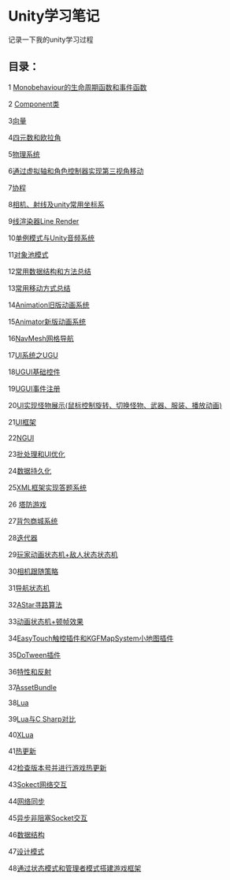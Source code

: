 # Unity学习笔记

记录一下我的unity学习过程

## 目录：

1 [Monobehaviour的生命周期函数和事件函数](https://github.com/zhushouheng/Unity-learning/blob/main/note/Monobehaviour%E7%9A%84%E7%94%9F%E5%91%BD%E5%91%A8%E6%9C%9F%E5%87%BD%E6%95%B0%E5%92%8C%E4%BA%8B%E4%BB%B6%E5%87%BD%E6%95%B0.md)

2 [Component类](https://github.com/zhushouheng/Unity-learning/blob/main/note/Component%E7%B1%BB.md)

3[向量](https://github.com/shishouheng/Unity-learning/blob/main/note/%E5%90%91%E9%87%8F.md)

4[四元数和欧拉角](https://github.com/shishouheng/Unity-learning/blob/main/note/%E5%9B%9B%E5%85%83%E6%95%B0%E5%92%8C%E6%AC%A7%E6%8B%89%E8%A7%92.md)

5[物理系统](https://github.com/shishouheng/Unity-learning/blob/main/note/%E7%89%A9%E7%90%86%E7%B3%BB%E7%BB%9F.md)

6[通过虚拟轴和角色控制器实现第三视角移动](https://github.com/shishouheng/Unity-learning/blob/main/note/%E9%80%9A%E8%BF%87%E8%99%9A%E6%8B%9F%E8%BD%B4%E5%92%8C%E8%A7%92%E8%89%B2%E6%8E%A7%E5%88%B6%E5%99%A8%E5%AE%9E%E7%8E%B0%E7%AC%AC%E4%B8%89%E8%A7%86%E8%A7%92%E7%A7%BB%E5%8A%A8.md)

7[协程](https://github.com/shishouheng/Unity-learning/blob/main/note/%E5%8D%8F%E7%A8%8B.md)

8[相机、射线及unity常用坐标系](https://github.com/shishouheng/Unity-learning/blob/main/note/%E7%9B%B8%E6%9C%BA%E3%80%81%E5%B0%84%E7%BA%BF%E5%8F%8Aunity%E5%B8%B8%E7%94%A8%E5%9D%90%E6%A0%87%E7%B3%BB.md)

9[线渲染器Line Render](https://github.com/shishouheng/Unity-learning/blob/main/note/%E7%BA%BF%E6%B8%B2%E6%9F%93%E5%99%A8Line%20Render.md)

10[单例模式与Unity音频系统](https://github.com/shishouheng/Unity-learning/blob/main/note/%E5%8D%95%E4%BE%8B%E6%A8%A1%E5%BC%8F%E4%B8%8EUnity%E9%9F%B3%E9%A2%91%E7%B3%BB%E7%BB%9F.md)

11[对象池模式](https://github.com/shishouheng/Unity-learning/blob/main/note/%E5%AF%B9%E8%B1%A1%E6%B1%A0%E6%A8%A1%E5%BC%8F.md)

12[常用数据结构和方法总结](https://github.com/shishouheng/Unity-learning/blob/main/note/%E5%B8%B8%E7%94%A8%E6%95%B0%E6%8D%AE%E7%BB%93%E6%9E%84%E5%92%8C%E6%96%B9%E6%B3%95%E6%80%BB%E7%BB%93.md)

13[常用移动方式总结](https://github.com/shishouheng/Unity-learning/blob/main/note/%E5%B8%B8%E7%94%A8%E7%A7%BB%E5%8A%A8%E6%96%B9%E5%BC%8F%E6%80%BB%E7%BB%93.md)

14[Animation旧版动画系统](https://github.com/shishouheng/Unity-learning/blob/main/note/Animation%E5%8A%A8%E7%94%BB%E7%B3%BB%E7%BB%9F.md)

15[Animator新版动画系统](https://github.com/shishouheng/Unity-learning/blob/main/note/Animator%E6%96%B0%E7%89%88%E5%8A%A8%E7%94%BB%E7%B3%BB%E7%BB%9F.md)

16[NavMesh网格导航](https://github.com/shishouheng/Unity-learning/blob/main/note/NavMesh%E7%BD%91%E6%A0%BC%E5%AF%BC%E8%88%AA.md)

17[UI系统之UGU](https://github.com/shishouheng/Unity-learning/blob/main/note/UI%E7%B3%BB%E7%BB%9F%E4%B9%8BUGUI.md)

18[UGUI基础控件](https://github.com/shishouheng/Unity-learning/blob/main/note/UGUI%E5%9F%BA%E7%A1%80%E6%8E%A7%E4%BB%B6.md)

19[UGUI事件注册](https://github.com/shishouheng/Unity-learning/blob/main/note/UGUI%E4%BA%8B%E4%BB%B6%E6%B3%A8%E5%86%8C.md)

20[UI实现怪物展示(鼠标控制旋转、切换怪物、武器、服装、播放动画)](https://github.com/shishouheng/Unity-learning/tree/main/note/UI%E5%AE%9E%E7%8E%B0%E6%80%AA%E7%89%A9%E5%B1%95%E7%A4%BA)

21[UI框架](https://github.com/shishouheng/Unity-learning/tree/main/note/UI%E6%A1%86%E6%9E%B6)

22[NGUI](https://github.com/shishouheng/Unity-learning/blob/main/note/NGUI.md)

23[批处理和UI优化](https://github.com/shishouheng/Unity-learning/blob/main/note/%E6%89%B9%E5%A4%84%E7%90%86%E5%92%8CUI%E4%BC%98%E5%8C%96.md)

24[数据持久化](https://github.com/shishouheng/Unity-learning/blob/main/note/%E6%95%B0%E6%8D%AE%E6%8C%81%E4%B9%85%E5%8C%96.md)

25[XML框架实现答题系统](https://github.com/shishouheng/Unity-learning/tree/main/note/XML%E6%A1%86%E6%9E%B6%E5%AE%9E%E7%8E%B0%E7%AD%94%E9%A2%98%E7%B3%BB%E7%BB%9F)

26 [塔防游戏](https://github.com/shishouheng/Unity-learning/tree/main/note/%E5%A1%94%E9%98%B2%E6%B8%B8%E6%88%8F/Project)

27[背包商城系统](https://github.com/shishouheng/Unity-learning/tree/main/note/Sqlite%E5%AE%9E%E7%8E%B0%E8%83%8C%E5%8C%85%E3%80%81%E8%A3%85%E5%A4%87%E3%80%81%E5%95%86%E5%9F%8E%E7%B3%BB%E7%BB%9F)

28[迭代器](https://github.com/shishouheng/Unity-learning/blob/main/note/%E8%BF%AD%E4%BB%A3%E5%99%A8.md)

29[玩家动画状态机+敌人状态状态机](https://github.com/shishouheng/Unity-learning/tree/main/note/%E7%8E%A9%E5%AE%B6%E5%8A%A8%E7%94%BB%E7%8A%B6%E6%80%81%E6%9C%BA%2B%E6%95%8C%E4%BA%BA%E7%8A%B6%E6%80%81%E7%8A%B6%E6%80%81%E6%9C%BA)

30[相机跟随策略](https://github.com/shishouheng/Unity-learning/blob/main/note/%E6%91%84%E5%83%8F%E6%9C%BA%E8%B7%9F%E9%9A%8F%E7%AD%96%E7%95%A5.md)

31[导航状态机](https://github.com/shishouheng/Unity-learning/tree/main/note/%E5%AF%BC%E8%88%AA%E7%8A%B6%E6%80%81%E6%9C%BA)

32[AStar寻路算法](https://github.com/shishouheng/Unity-learning/blob/main/note/AStar%E7%AE%97%E6%B3%95.md)

33[动画状态机+顿帧效果 ](https://github.com/shishouheng/Unity-learning/tree/main/note/%E5%8A%A8%E7%94%BB%E7%8A%B6%E6%80%81%E6%9C%BA%2B%E6%89%93%E5%87%BB%E6%84%9F%E6%95%88%E6%9E%9C)

34[EasyTouch触控插件和KGFMapSystem小地图插件](https://github.com/shishouheng/Unity-learning/blob/main/note/EasyTouch%E8%A7%A6%E6%8E%A7%E6%8F%92%E4%BB%B6%E5%92%8CKGFMapSystem%E5%B0%8F%E5%9C%B0%E5%9B%BE%E6%8F%92%E4%BB%B6.md)

35[DoTween插件](https://github.com/shishouheng/Unity-learning/blob/main/note/DoTween%E6%8F%92%E4%BB%B6.md)

36[特性和反射](https://github.com/shishouheng/Unity-learning/blob/main/note/%E7%89%B9%E6%80%A7%E5%92%8C%E5%8F%8D%E5%B0%84.md)

37[AssetBundle](https://github.com/shishouheng/Unity-learning/blob/main/note/AssetBundle.md)

38[Lua](https://github.com/shishouheng/Unity-learning/blob/main/note/Lua.md)

39[Lua与C Sharp对比](https://github.com/shishouheng/Unity-learning/blob/main/note/Lua%E4%B8%8EC%20Sharp%E5%AF%B9%E6%AF%94.md)

40[XLua](https://github.com/shishouheng/Unity-learning/blob/main/note/XLua.md)

41[热更新](https://github.com/shishouheng/Unity-learning/blob/main/note/%E7%83%AD%E6%9B%B4%E6%96%B0.md)

42[检查版本号并进行游戏热更新](https://github.com/shishouheng/Unity-learning/blob/main/note/%E6%A3%80%E6%9F%A5%E7%89%88%E6%9C%AC%E5%8F%B7%E5%B9%B6%E8%BF%9B%E8%A1%8C%E6%B8%B8%E6%88%8F%E6%9B%B4%E6%96%B0.md)

43[Sokect网络交互](https://github.com/shishouheng/Unity-learning/blob/main/note/Socket%E7%BD%91%E7%BB%9C%E4%BA%A4%E4%BA%92.md)

44[网络同步](https://github.com/shishouheng/Unity-learning/blob/main/note/%E7%BD%91%E7%BB%9C%E5%90%8C%E6%AD%A5.md)

45[异步非阻塞Socket交互](https://github.com/shishouheng/Unity-learning/blob/main/note/%E5%BC%82%E6%AD%A5%E9%9D%9E%E9%98%BB%E5%A1%9ESocket%E4%BA%A4%E4%BA%92.md)

46[数据结构](https://github.com/shishouheng/Unity-learning/blob/main/note/%E6%95%B0%E6%8D%AE%E7%BB%93%E6%9E%84.md)

47[设计模式](https://github.com/shishouheng/Unity-learning/blob/main/note/%E8%AE%BE%E8%AE%A1%E6%A8%A1%E5%BC%8F.md)

48[通过状态模式和管理者模式搭建游戏框架](https://github.com/shishouheng/Unity-learning/blob/main/note/%E9%80%9A%E8%BF%87%E7%8A%B6%E6%80%81%E6%A8%A1%E5%BC%8F%E5%92%8C%E7%AE%A1%E7%90%86%E8%80%85%E6%A8%A1%E5%BC%8F%E6%90%AD%E5%BB%BA%E6%B8%B8%E6%88%8F%E6%A1%86%E6%9E%B6.md)
